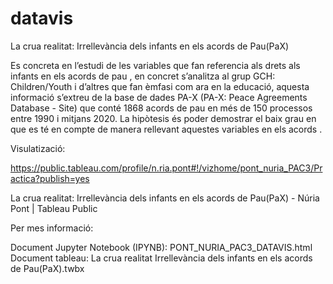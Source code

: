 # datavis
La crua realitat: Irrellevància dels infants en els acords de Pau(PaX)

Es concreta en l’estudi de les variables que fan referencia als drets als infants en els acords de pau , en concret s’analitza al grup GCH: Children/Youth i d’altres que fan èmfasi com ara en la educació, aquesta informació s’extreu de la base de dades PA-X (PA-X: Peace Agreements Database - Site) que conté 1868 acords de pau en més de 150 processos entre 1990 i mitjans 2020. La hipòtesis és poder demostrar el baix grau en que es té en compte de manera rellevant aquestes variables en els acords .


Visulatizació:

https://public.tableau.com/profile/n.ria.pont#!/vizhome/pont_nuria_PAC3/Practica?publish=yes

La crua realitat: Irrellevància dels infants en els acords de Pau(PaX) - Núria Pont | Tableau Public

Per mes informació:

  Document Jupyter Notebook (IPYNB):  PONT_NURIA_PAC3_DATAVIS.html
  Document tableau: La crua realitat Irrellevància dels infants en els acords de Pau(PaX).twbx

